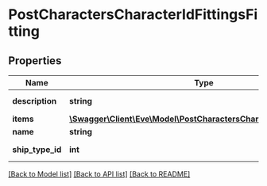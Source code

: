 # PostCharactersCharacterIdFittingsFitting

## Properties
Name | Type | Description | Notes
------------ | ------------- | ------------- | -------------
**description** | **string** | description string | 
**items** | [**\Swagger\Client\Eve\Model\PostCharactersCharacterIdFittingsItem[]**](PostCharactersCharacterIdFittingsItem.md) | items array | 
**name** | **string** | name string | 
**ship_type_id** | **int** | ship_type_id integer | 

[[Back to Model list]](../README.md#documentation-for-models) [[Back to API list]](../README.md#documentation-for-api-endpoints) [[Back to README]](../README.md)


